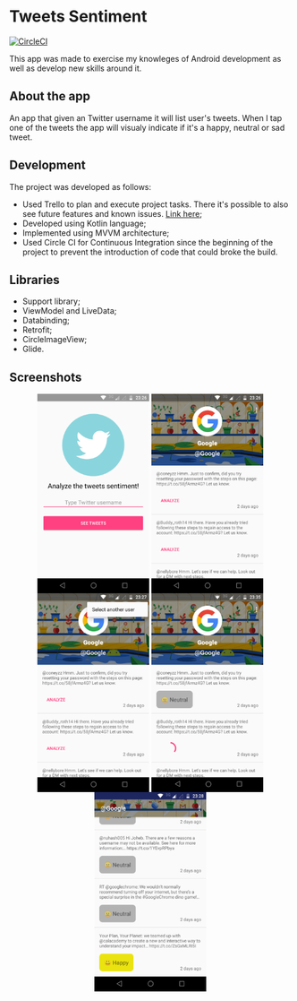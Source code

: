 # Tweets Sentiment
[![CircleCI](https://circleci.com/gh/DouglasCF/tweets-sentiment.svg?style=svg)](https://circleci.com/gh/DouglasCF/tweets-sentiment)

This app was made to exercise my knowleges of Android development as well as develop new skills around it.

## About the app
An app that given an Twitter username it will list user's tweets. When I tap one of the tweets the app will visualy indicate if it's a happy, neutral or sad tweet.

## Development
The project was developed as follows:
* Used Trello to plan and execute project tasks. There it's possible to also see future features and known issues. [Link here](https://trello.com/b/PhoNO0Jv/tweets-sentiment);
* Developed using Kotlin language;
* Implemented using MVVM architecture;
* Used Circle CI for Continuous Integration since the beginning of the project to prevent the introduction of code that could broke the build.

## Libraries
* Support library;
* ViewModel and LiveData;
* Databinding;
* Retrofit;
* CircleImageView;
* Glide.

## Screenshots
<p align="center">
  <img src="screenshots/screen1.png" align="center" width=200>
  <img src="screenshots/screen2.png" align="center" width=200>
  <img src="screenshots/screen3.png" align="center" width=200>
  <img src="screenshots/screen4.png" align="center" width=200>
  <img src="screenshots/screen5.png" align="center" width=200>
</p>
